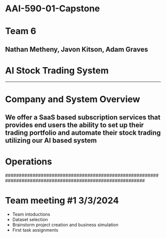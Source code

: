 # AAI-590-01-Capstone
# Team 6
## Nathan Metheny, Javon Kitson, Adam Graves
# AI Stock Trading System
-------------------------------------------------------------------------------------------------------------
# Company and System Overview
## We offer a SaaS based subscription services that provides end users the ability to set up their trading portfolio and automate their stock trading utilizing our AI based system


# Operations
###########################################################################################################
# Team meeting #1 3/3/2024
- Team intoductions
- Dataset selection
- Brainstorm project creation and business simulation
- First task assignments
  

